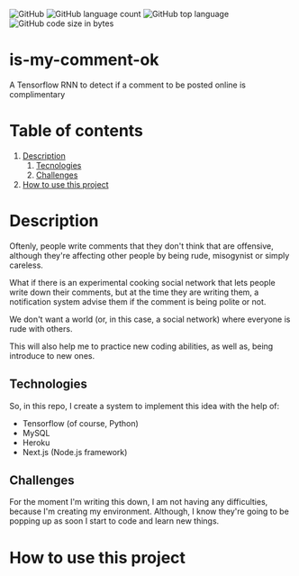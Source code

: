 ![GitHub](https://img.shields.io/github/license/VicDCruz/is-my-comment-ok)
![GitHub language count](https://img.shields.io/github/languages/count/VicDCruz/is-my-comment-ok)
![GitHub top language](https://img.shields.io/github/languages/top/VicDCruz/is-my-comment-ok)
![GitHub code size in bytes](https://img.shields.io/github/languages/code-size/VicDCruz/is-my-comment-ok)

# is-my-comment-ok
A Tensorflow RNN to detect if a comment to be posted online is complimentary

# Table of contents
1. [Description](#description)
    1. [Tecnologies](#technologies)
    1. [Challenges](#challenges)
1. [How to use this project](#how-to-use-this-project)

# Description

Oftenly, people write comments that they don't think that are offensive, although they're affecting other people by being rude, misogynist or simply careless.

What if there is an experimental cooking social network that lets people write down their comments, but at the time they are writing them, a notification system advise them if the comment is being polite or not.

We don't want a world (or, in this case, a social network) where everyone is rude with others.

This will also help me to practice new coding abilities, as well as, being introduce to new ones.

## Technologies
So, in this repo, I create a system to implement this idea with the help of:

- Tensorflow (of course, Python)
- MySQL
- Heroku
- Next.js (Node.js framework)

## Challenges
For the moment I'm writing this down, I am not having any difficulties, because I'm creating my environment. Although, I know they're going to be popping up as soon I start to code and learn new things.

# How to use this project

